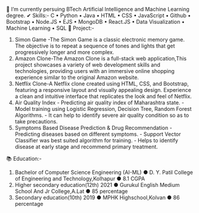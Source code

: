 🌱 I’m currently persuing BTech Artificial Intelligence and Machine Learning degree.
  ✔ Skills:- C • Python • Java • HTML • CSS • JavaScript • Github • Bootstrap • Node.JS • EJS • MongoDB • React.JS • Data Visualization • Machine Learning • SQL
  💢 Project:-
1. Simon Game -The Simon Game is a classic electronic memory game. The objective is to repeat a sequence of tones and lights that get progressively longer and more complex.
2. Amazon Clone-The Amazon Clone is a full-stack web application,This project showcases a variety of web development skills and technologies, providing users with an immersive online shopping experience similar to the original Amazon website.
3. Netflix Clone-A Netflix clone created using HTML, CSS, and Bootstrap, featuring a responsive layout and visually appealing design. Experience a clean and intuitive interface that replicates the look and feel of Netflix.
4. Air Quality Index - Predicting air quality index of Maharashtra state. - Model training using Logistic Regression, Decision Tree, Random Forest Algorithms. - It can help to identify severe air quality condition so as to take precautions.
5. Symptoms Based Disease Prediction & Drug Recommendation - Predicting diseases based on different symptoms. - Support Vector Classifier was best suited algorithm for training. - Helps to identify disease at early stage and recommend primary treatment.

📚 Education:-
1. Bachelor of Computer Science Engineering (AI-ML) ● D. Y. Patil College of Engineering and Technology,Kolhapur ● 8.1 CGPA
2. Higher secondary education(12th) 2021 ● Gurukul English Medium School And Jr College,A.Lat ● 85 percentage
3. Secondary education(10th) 2019 ● MPHK Highschool,Kolvan ● 86 percentage

<!---
RamDesai28/RamDesai28 is a ✨ special ✨ repository because its `README.md` (this file) appears on your GitHub profile.
You can click the Preview link to take a look at your changes.
--->
